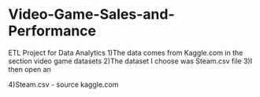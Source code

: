# Video-Game-Sales-and-Performance
ETL Project for Data Analytics
1)The data comes from Kaggle.com in the section video game datasets
2)The dataset I choose was Steam.csv file
3)I then open an

4)Steam.csv - source kaggle.com


